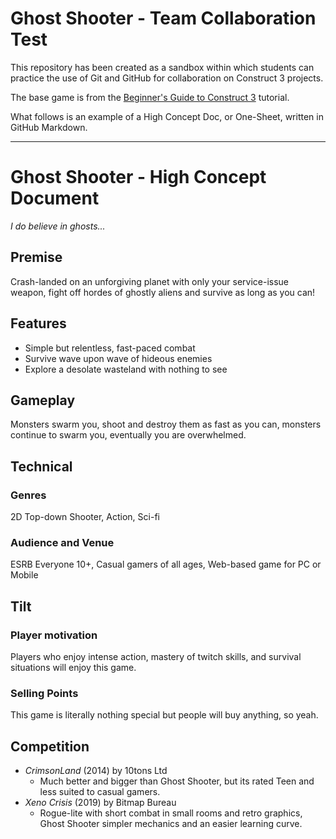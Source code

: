 # Ghost Shooter - Team Collaboration Test

This repository has been created as a sandbox within which students can
practice the use of Git and GitHub for collaboration on Construct 3 projects.

The base game is from the [Beginner's Guide to Construct 3](https://www.construct.net/en/tutorials/beginners-guide-construct-1?vic=1) tutorial.

What follows is an example of a High Concept Doc, or One-Sheet, written in GitHub Markdown.

---

# Ghost Shooter - High Concept Document

_I do believe in ghosts..._

## Premise
Crash-landed on an unforgiving planet with only your service-issue weapon, fight off hordes of ghostly aliens and survive as long as you can!

## Features
-	Simple but relentless, fast-paced combat
-	Survive wave upon wave of hideous enemies
-	Explore a desolate wasteland with nothing to see

## Gameplay
Monsters swarm you, shoot and destroy them as fast as you can, monsters continue to swarm you, eventually you are overwhelmed.

## Technical
### Genres
2D Top-down Shooter, Action, Sci-fi
### Audience and Venue
ESRB Everyone 10+, Casual gamers of all ages, Web-based game for PC or Mobile
## Tilt
### Player motivation
Players who enjoy intense action, mastery of twitch skills, and survival situations will enjoy this game.
### Selling Points
This game is literally nothing special but people will buy anything, so yeah.

## Competition
- _CrimsonLand_ (2014) by 10tons Ltd
    - Much better and bigger than Ghost Shooter, but its rated Teen and less suited to casual gamers.
- _Xeno Crisis_ (2019) by Bitmap Bureau
    - Rogue-lite with short combat in small rooms and retro graphics, Ghost Shooter simpler mechanics and an easier learning curve.
   
